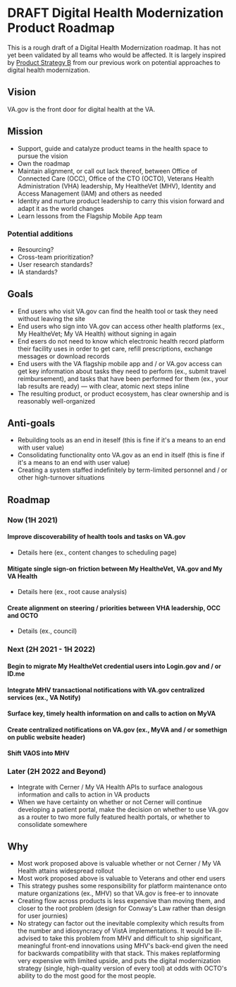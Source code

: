 # DRAFT Digital Health Modernization Product Roadmap
This is a rough draft of a Digital Health Modernization roadmap. It has not yet been validated by all teams who would be affected. It is largely inspired by [Product Strategy B](https://github.com/department-of-veterans-affairs/va.gov-team/blob/master/products/health-care/digital-health-modernization/product/README.md#b-use-ubiquitious-single-sign-on-and-user-centered-notifications-to-create-user-flows-across-products-without-necessarily-moving-them) from our previous work on potential approaches to digital health modernization.

## Vision
VA.gov is the front door for digital health at the VA. 

## Mission
- Support, guide and catalyze product teams in the health space to pursue the vision
- Own the roadmap
- Maintain alignment, or call out lack thereof, between Office of Connected Care (OCC), Office of the CTO (OCTO), Veterans Health Administration (VHA) leadership, My HealtheVet (MHV), Identity and Access Management (IAM) and others as needed
- Identity and nurture product leadership to carry this vision forward and adapt it as the world changes
- Learn lessons from the Flagship Mobile App team

### Potential additions
- Resourcing? 
- Cross-team prioritization? 
- User research standards? 
- IA standards? 

## Goals
- End users who visit VA.gov can find the health tool or task they need without leaving the site
- End users who sign into VA.gov can access other health platforms (ex., My HealtheVet; My VA Health) without signing in again
- End esers do not need to know which electronic health record platform their facility uses in order to get care, refill prescriptions, exchange messages or download records
- End users with the VA flagship mobile app and / or VA.gov access can get key information about tasks they need to perform (ex., submit travel reimbursement), and tasks that have been performed for them (ex., your lab results are ready) — with clear, atomic next steps inline
- The resulting product, or product ecosystem, has clear ownership and is reasonably well-organized

## Anti-goals
- Rebuilding tools as an end in iteself (this is fine if it's a means to an end with user value)
- Consolidating functionality onto VA.gov as an end in itself (this is fine if it's a means to an end with user value)
- Creating a system staffed indefinitely by term-limited personnel and / or other high-turnover situations

## Roadmap
### Now (1H 2021)

#### Improve discoverability of health tools and tasks on VA.gov

- Details here (ex., content changes to scheduling page)

#### Mitigate single sign-on friction between My HealtheVet, VA.gov and My VA Health 

- Details here (ex., root cause analysis)

#### Create alignment on steering / priorities between VHA leadership, OCC and OCTO

- Details (ex., council)

### Next (2H 2021 - 1H 2022)

#### Begin to migrate My HealtheVet credential users into Login.gov and / or ID.me

#### Integrate MHV transactional notifications with VA.gov centralized services (ex., VA Notify)

#### Surface key, timely health information on and calls to action on MyVA

#### Create centralized notifications on VA.gov (ex., MyVA and / or somethign on public website header)

#### Shift VAOS into MHV

### Later (2H 2022 and Beyond)
- Integrate with Cerner / My VA Health APIs to surface analogous information and calls to action in VA products
- When we have certainty on whether or not Cerner will continue developing a patient portal, make the decision on whether to use VA.gov as a router to two more fully featured health portals, or whether to consolidate somewhere

## Why
- Most work proposed above is valuable whether or not Cerner / My VA Health attains widespread rollout
- Most work proposed above is valuable to Veterans and other end users
- This strategy pushes some responsibility for platform maintenance onto mature organizations (ex., MHV) so that VA.gov is free-er to innovate
- Creating flow across products is less expensive than moving them, and closer to the root problem (design for Conway's Law rather than design for user journies)
- No strategy can factor out the inevitable complexity which results from the number and idiosyncracy of VistA implementations. It would be ill-advised to take this problem from MHV and difficult to ship significant, meaningful front-end innovations using MHV's back-end given the need for backwards compatibility with that stack. This makes replatforming very expensive with limited upside, and puts the digital modernization strategy (single, high-quality version of every tool) at odds with OCTO's ability to do the most good for the most people.  
